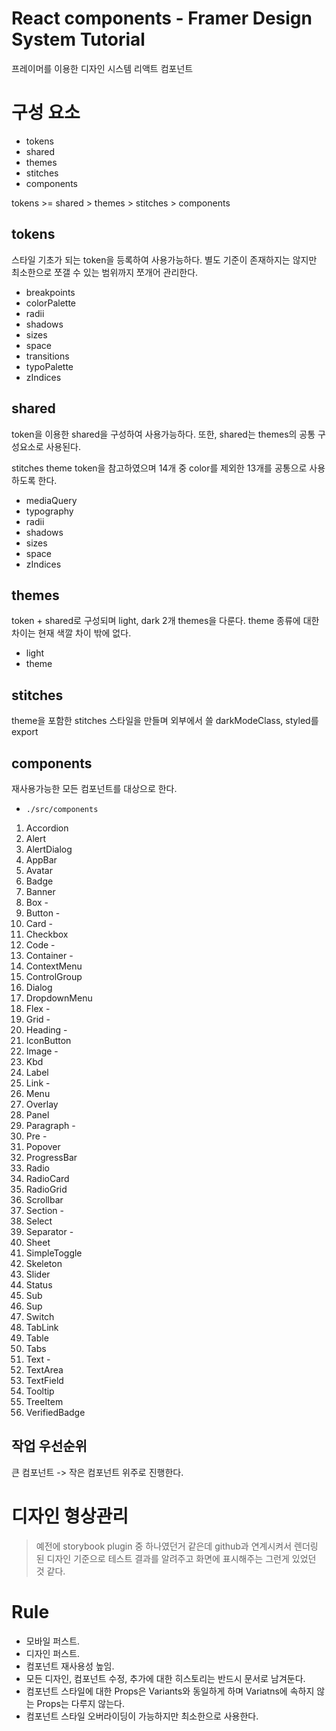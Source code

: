 # React components - Framer Design System Tutorial

프레이머를 이용한 디자인 시스템 리액트 컴포넌트

# 구성 요소

- tokens
- shared
- themes
- stitches
- components

tokens >= shared > themes > stitches > components

## tokens

스타일 기초가 되는 token을 등록하여 사용가능하다.
별도 기준이 존재하지는 않지만 최소한으로 쪼갤 수 있는 범위까지 쪼개어 관리한다.

- breakpoints
- colorPalette
- radii
- shadows
- sizes
- space
- transitions
- typoPalette
- zIndices

## shared

token을 이용한 shared을 구성하여 사용가능하다.
또한, shared는 themes의 공통 구성요소로 사용된다.

stitches theme token을 참고하였으며 14개 중 color를 제외한 13개를 공통으로 사용하도록 한다.

- mediaQuery
- typography
- radii
- shadows
- sizes
- space
- zIndices

## themes

token + shared로 구성되며 light, dark 2개 themes을 다룬다.
theme 종류에 대한 차이는 현재 색깔 차이 밖에 없다.

- light
- theme

## stitches

theme을 포함한 stitches 스타일을 만들며 외부에서 쓸 darkModeClass, styled를 export

## components

재사용가능한 모든 컴포넌트를 대상으로 한다.

- `./src/components`

1. Accordion
2. Alert
3. AlertDialog
4. AppBar
5. Avatar
6. Badge
7. Banner
8. Box -
9. Button -
10. Card -
11. Checkbox
12. Code -
13. Container -
14. ContextMenu
15. ControlGroup
16. Dialog
17. DropdownMenu
18. Flex -
19. Grid -
20. Heading -
21. IconButton
22. Image -
23. Kbd
24. Label
25. Link -
26. Menu
27. Overlay
28. Panel
29. Paragraph -
30. Pre -
31. Popover
32. ProgressBar
33. Radio
34. RadioCard
35. RadioGrid
36. Scrollbar
37. Section -
38. Select
39. Separator -
40. Sheet
41. SimpleToggle
42. Skeleton
43. Slider
44. Status
45. Sub
46. Sup
47. Switch
48. TabLink
49. Table
50. Tabs
51. Text -
52. TextArea
53. TextField
54. Tooltip
55. TreeItem
56. VerifiedBadge

## 작업 우선순위

큰 컴포넌트 -> 작은 컴포넌트 위주로 진행한다.

# 디자인 형상관리

> 예전에 storybook plugin 중 하나였던거 같은데 github과 연계시켜서 렌더링 된 디자인 기준으로 테스트 결과를 알려주고 화면에 표시해주는 그런게 있었던 것 같다.

# Rule

- 모바일 퍼스트.
- 디자인 퍼스트.
- 컴포넌트 재사용성 높임.
- 모든 디자인, 컴포넌트 수정, 추가에 대한 히스토리는 반드시 문서로 남겨둔다.
- 컴포넌트 스타일에 대한 Props은 Variants와 동일하게 하며 Variatns에 속하지 않는 Props는 다루지 않는다.
- 컴포넌트 스타일 오버라이딩이 가능하지만 최소한으로 사용한다.
